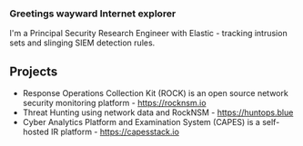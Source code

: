 ### Greetings wayward Internet explorer

I'm a Principal Security Research Engineer with Elastic - tracking intrusion sets and slinging SIEM detection rules.

## Projects
* Response Operations Collection Kit (ROCK) is an open source network security monitoring platform - https://rocknsm.io
* Threat Hunting using network data and RockNSM - https://huntops.blue
* Cyber Analytics Platform and Examination System (CAPES) is a self-hosted IR platform - https://capesstack.io
